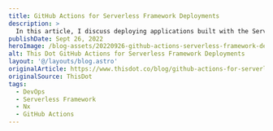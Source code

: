 ```yaml
---
title: GitHub Actions for Serverless Framework Deployments
description: >
  In this article, I discuss deploying applications built with the Serverless Framework and Nx utilizing GitHub Actions and some of the reasons you may want to consider using this strategy.
publishDate: Sept 26, 2022
heroImage: /blog-assets/20220926-github-actions-serverless-framework-deploys.webp
alt: This Dot GitHub Actions for Serverless Framework Deployments
layout: '@/layouts/blog.astro'
originalArticle: https://www.thisdot.co/blog/github-actions-for-serverless-framework-deployments
originalSource: ThisDot
tags:
  - DevOps
  - Serverless Framework
  - Nx
  - GitHub Actions
---
```

